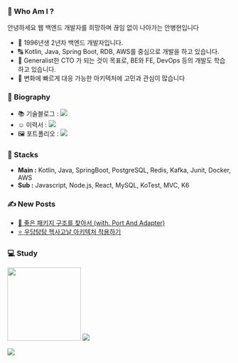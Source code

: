 ### 📝 Who Am I ?
안녕하세요 웹 백엔드 개발자를 희망하며 끊임 없이 나아가는 안병현입니다 <br>
- 🧐 1996년생 2년차 백엔드 개발자입니다.
- 🔠 Kotlin, Java, Spring Boot, RDB, AWS를 중심으로 개발을 하고 있습니다.
- 🎁 Generalist한 CTO 가 되는 것이 목표로, BE와 FE, DevOps 등의 개발도 학습 하고 있습니다.
- 🌊 변화에 빠르게 대응 가능한 아키텍처에 고민과 관심이 많습니다

### 📖 Biography
- 📚 기술블로그 : <a href="https://behoney.tistory.com/"><img src="https://img.shields.io/badge/Tistory-ffda42?style=for-the-badge&logo=Tistory&logoColor=black"></a><br>
- ☺️ 이력서 : <a href="https://bhyunnie.notion.site/1bda6fa576c3801aa532c3a2134bc7e1?pvs=4"><img src="https://img.shields.io/badge/Notion-black?style=for-the-badge&logo=Notion&logoColor=white"></a><br>
- 🖼️ 포트폴리오 : <a href="https://www.notion.so/bhyunnie/1b7a6fa576c380a28e6af006645cad2f"><img src="https://img.shields.io/badge/Portfolio-white?style=for-the-badge&logo=Notion&logoColor=black"></a><br>
  
### 🔖 Stacks
- **Main :** Kotlin, Java, SpringBoot, PostgreSQL, Redis, Kafka, Junit, Docker, AWS
- **Sub :** Javascript, Node.js, React, MySQL, KoTest, MVC, K6

### ✍️ New Posts
- <a href="https://behoney.tistory.com/84">📕 좋은 패키지 구조를 찾아서 (with. Port And Adapter)</a><br>
- <a href="https://behoney.tistory.com/83">⭐ 우당탕탕 헥사고날 아키텍처 적용하기</a><br>

### 💻 Study
<div>
<img height=165 src="https://github-readme-stats.vercel.app/api?username=bhyunnie&show_icons=true&theme=great-gatsby">
<!-- https://github.com/anuraghazra/github-readme-stats/blob/master/docs/readme_kr.md 통계 -->
<image src="https://github-readme-stats.vercel.app/api/top-langs/?username=bhyunnie&layout=compact">
</div>

<p align="left">
  <image src="https://github-readme-stats.vercel.app/api/wakatime?username=bhyunnie&layout=compact&range=last_7_days&theme=dark">
</p>
